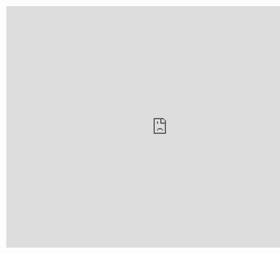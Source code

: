 <iframe src="https://data.oecd.org/chart/6gPq" width="860" height="645" style="border: 0" mozallowfullscreen="true" webkitallowfullscreen="true" allowfullscreen="true"><a href="https://data.oecd.org/chart/6gPq" target="_blank">OECD Chart: General government debt, Total, % of GDP, Annual, 2019</a></iframe>

<div class="flourish-embed flourish-chart" data-src="visualisation/5296805"><script src="https://public.flourish.studio/resources/embed.js"></script></div>

<div class="flourish-embed flourish-scatter" data-src="visualisation/5297168"><script src="https://public.flourish.studio/resources/embed.js"></script></div>
